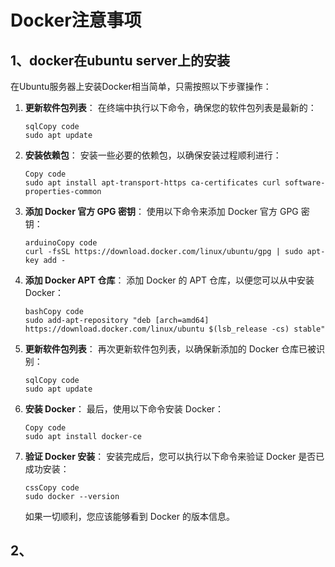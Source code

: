 # Docker注意事项

## 1、docker在ubuntu server上的安装

在Ubuntu服务器上安装Docker相当简单，只需按照以下步骤操作：

1. **更新软件包列表**： 在终端中执行以下命令，确保您的软件包列表是最新的：

   ```
   sqlCopy code
   sudo apt update
   ```

2. **安装依赖包**： 安装一些必要的依赖包，以确保安装过程顺利进行：

   ```
   Copy code
   sudo apt install apt-transport-https ca-certificates curl software-properties-common
   ```

3. **添加 Docker 官方 GPG 密钥**： 使用以下命令来添加 Docker 官方 GPG 密钥：

   ```
   arduinoCopy code
   curl -fsSL https://download.docker.com/linux/ubuntu/gpg | sudo apt-key add -
   ```

4. **添加 Docker APT 仓库**： 添加 Docker 的 APT 仓库，以便您可以从中安装 Docker：

   ```
   bashCopy code
   sudo add-apt-repository "deb [arch=amd64] https://download.docker.com/linux/ubuntu $(lsb_release -cs) stable"
   ```

5. **更新软件包列表**： 再次更新软件包列表，以确保新添加的 Docker 仓库已被识别：

   ```
   sqlCopy code
   sudo apt update
   ```

6. **安装 Docker**： 最后，使用以下命令安装 Docker：

   ```
   Copy code
   sudo apt install docker-ce
   ```

7. **验证 Docker 安装**： 安装完成后，您可以执行以下命令来验证 Docker 是否已成功安装：

   ```
   cssCopy code
   sudo docker --version
   ```

   如果一切顺利，您应该能够看到 Docker 的版本信息。

## 2、

